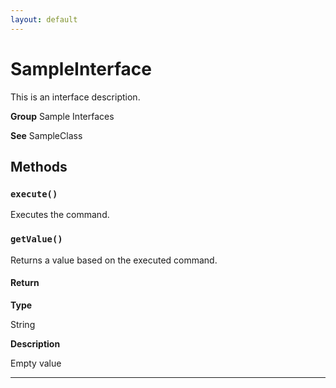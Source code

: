 ```yaml
---
layout: default
---
```

# SampleInterface

This is an interface description.


**Group** Sample Interfaces


**See** SampleClass

## Methods
### `execute()`

Executes the command.

### `getValue()`

Returns a value based on the executed command.

#### Return

**Type**

String

**Description**

Empty value

---
